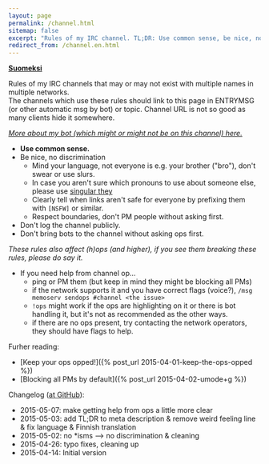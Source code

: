 ```yaml
---
layout: page
permalink: /channel.html
sitemap: false
excerpt: "Rules of my IRC channel. TL;DR: Use common sense, be nice, no discrimination, no public logging, don't bring bots without permission. Thanks ♥"
redirect_from: /channel.en.html
---
```


**[Suomeksi](channel.fi.html)**

Rules of my IRC channels that may or may not exist with multiple names
in multiple networks.<br/>The channels which use these rules should link
to this page in ENTRYMSG (or other automatic msg by bot) or topic. Channel
URL is not so good as many clients hide it somewhere.

*[More about my bot (which might or might not be on this channel) here.](bot.html)*

* **Use common sense.**
* Be nice, no discrimination
    * Mind your language, not everyone is e.g. your brother ("bro"), don't
      swear or use slurs.
    * In case you aren't sure which pronouns to use about someone else,
      please use [singular they](https://en.wikipedia.org/wiki/Singular_they)
    * Clearly tell when links aren't safe for everyone by prefixing them
      with `[NSFW]` or similar.
    * Respect boundaries, don't PM people without asking first.
* Don't log the channel publicly.
* Don't bring bots to the channel without asking ops first.


*These rules also affect (h)ops (and higher), if you see them breaking
these rules, please do say it.*

* If you need help from channel op...
    * ping or PM them (but keep in mind they might be blocking all PMs)
    * if the network supports it and you have correct flags (voice?),
      `/msg memoserv sendops #channel <the issue>`
    * `!ops` might work if the ops are highlighting on it or there is bot
      handling it, but it's not as recommended as the other ways.
    * if there are no ops present, try contacting the network operators,
      they should have flags to help.

Furher reading:

* [Keep your ops opped!]({% post_url 2015-04-01-keep-the-ops-opped %})
* [Blocking all PMs by default]({% post_url 2015-04-02-umode+g %})

Changelog ([at GitHub](https://github.com/Mikaela/mikaela.github.io/commits/master/pages/channel.markdown)):

* 2015-05-07: make getting help from ops a little more clear
* 2015-05-03: add TL;DR to meta description & remove weird feeling line &
  fix language & Finnish translation
* 2015-05-02: no \*isms --> no discrimination & cleaning
* 2015-04-26: typo fixes, cleaning up
* 2015-04-14: Initial version
